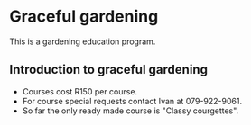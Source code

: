 
# Graceful gardening
This is a gardening education program.

##  Introduction to graceful gardening

- Courses cost R150 per course.
- For course special requests contact Ivan at 079-922-9061.
- So far the only ready made course is "Classy courgettes".


